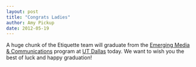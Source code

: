 ```yaml
---
layout: post
title: "Congrats Ladies"
author: Amy Pickup
date: 2012-05-19
---
```

A huge chunk of the Etiquette team will graduate from the [Emerging Media & Communications](http://emac.utdallas.edu/) program at [UT Dallas](http://www.utdallas.edu/) today. We want to wish you the best of luck and happy graduation!